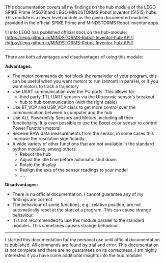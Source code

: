 This documentation covers all my findings on the hub module of the LEGO SPIKE Prime (45678)and LEGO MINDSTORMS Robot Inventor (51515) hubs. This module is a lower level module as the given documented modules provided in the official SPIKE Prime and MINDSTORMS Robot Inventor apps.

!!! info 
LEGO has published official docs on the hub-module: [https://lego.github.io/MINDSTORMS-Robot-Inventor-hub-API/](https://lego.github.io/MINDSTORMS-Robot-Inventor-hub-API/)

---

There are both advantages and disadvantages of using this module:

__Advantages:__

<ul class='index_list'>
   <li>The motor commands do not block the remainder of your program, this can be useful when you want motors to run (almost) in parallel, or if you want motors to track a trajectory
   </li>
   <li> Use UART communication over the PU ports. This allows for:
      <ul  class="index_list">
         <li>
         third party TTL UART sensors via the Ultrasonic sensor's breakout.  
         </li>
         <li>
          hub to hub communication  (with the right cable)
         </li>
      </ul>
   </li>
   <li>
      Use BT_VCP and USB_VCP class to get more control over the communication between a computer and the hub  
   </li>
   <li>
      Use ALL PoweredUp Sensors and Motors, including all their functionality. It is even possible to use the Boost color sensor to control Power Function motors!
   </li>
   <li>
      Receive RAW data measurements from the sensor, in some cases this increase the resolution significantly. 
   </li>
   <li>
      A wide variety of other functions that are not available in the standard python modules, among others: 
      <ul class="index_list">
         <li>
          Reboot the hub  
         </li>
         <li>
            Adjust the idle time before automatic shut down  
         </li>
         <li>
            Rotate the display 
         </li>
         <li>
            Realign the axis of the sensor readings to your model 
         </li>
         <li>
            ....
         </li>
      </ul>
   </li>
</ul>

__Disadvantages:__

<ul class="index_list">
   <li>
      There is no official documentation. I cannot guarantee any of my findings are correct. 
   </li>
   <li>
      The behaviour of some functions, e.g., relative position, are not automatically reset at the start of a program. This can cause strange behaviour.
   </li>
   <li>
      It is not recommended to use this module parallel to the standard modules. This sometimes causes strange behaviour.
   </li>
</ul>

---

I started this documentation for my personal use until official documentation is published. All commands are found by trial and error. This documentation is not complete and there are no guarantees on its correctness. I am highly interested if you have some additional insights into the hub module!

 



